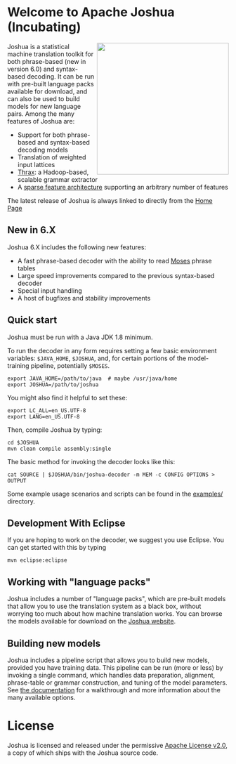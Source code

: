 # Welcome to Apache Joshua (Incubating)
<img src="https://s.apache.org/joshua_logo" align="right" width="300" />

Joshua is a statistical machine translation toolkit for both
phrase-based (new in version 6.0) and syntax-based decoding. It can be
run with pre-built language packs available for download, and can also
be used to build models for new language pairs. Among the many features of
Joshua are:

 * Support for both phrase-based and syntax-based decoding models
 * Translation of weighted input lattices
 * [Thrax](http://joshua.incubator.apache.org/6.0/thrax.html): a Hadoop-based, scalable grammar extractor
 * A [sparse feature architecture](http://cs.jhu.edu/~post/joshua-docs/md_sparse_features.html) supporting an arbitrary number of features

The latest release of Joshua is always linked to directly from the [Home Page](http://joshua.incubator.apache.org)

## New in 6.X

Joshua 6.X includes the following new features:

 * A fast phrase-based decoder with the ability to read [Moses](http://statmt.org/moses) phrase tables
 * Large speed improvements compared to the previous syntax-based decoder
 * Special input handling
 * A host of bugfixes and stability improvements

## Quick start

Joshua must be run with a Java JDK 1.8 minimum. 

To run the decoder in any form requires setting a few basic environment
variables: `$JAVA_HOME`, `$JOSHUA`, and, for certain portions of the model-training
pipeline, potentially `$MOSES`.

    export JAVA_HOME=/path/to/java  # maybe /usr/java/home
    export JOSHUA=/path/to/joshua

You might also find it helpful to set these:

    export LC_ALL=en_US.UTF-8
    export LANG=en_US.UTF-8

Then, compile Joshua by typing:

    cd $JOSHUA
    mvn clean compile assembly:single

The basic method for invoking the decoder looks like this:

    cat SOURCE | $JOSHUA/bin/joshua-decoder -m MEM -c CONFIG OPTIONS > OUTPUT

Some example usage scenarios and scripts can be found in the [examples/](https://github.com/apache/incubator-joshua/tree/master/examples) directory.

## Development With Eclipse

If you are hoping to work on the decoder, we suggest you use Eclipse. You can get started
with this by typing

    mvn eclipse:eclipse

## Working with "language packs"

Joshua includes a number of "language packs", which are pre-built models that
allow you to use the translation system as a black box, without worrying too
much about how machine translation works. You can browse the models available
for download on the [Joshua website](http://joshua.incubator.apache.org/language-packs/).

## Building new models

Joshua includes a pipeline script that allows you to build new models, provided
you have training data.  This pipeline can be run (more or less) by invoking a
single command, which handles data preparation, alignment, phrase-table or
grammar construction, and tuning of the model parameters. See [the documentation](http://joshua.incubator.apache.org/pipeline.html)
for a walkthrough and more information about the many available options.

# License
Joshua is licensed and released under the permissive [Apache License v2.0](http://www.apache.org/licenses/LICENSE-2.0), a copy of which ships with the Joshua source code.

